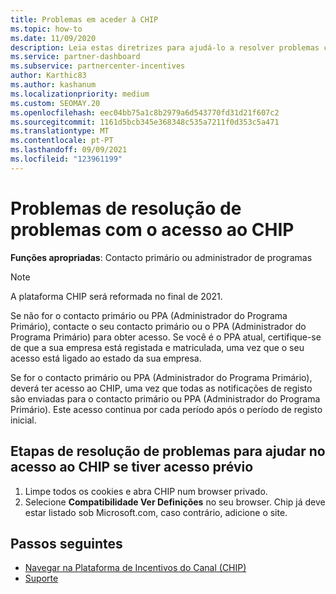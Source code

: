 ```yaml
---
title: Problemas em aceder à CHIP
ms.topic: how-to
ms.date: 11/09/2020
description: Leia estas diretrizes para ajudá-lo a resolver problemas com a utilização da ferramenta Channel Incentives Platform (CHIP).
ms.service: partner-dashboard
ms.subservice: partnercenter-incentives
author: Karthic83
ms.author: kashanum
ms.localizationpriority: medium
ms.custom: SEOMAY.20
ms.openlocfilehash: eec04bb75a1c8b2979a6d543770fd31d21f607c2
ms.sourcegitcommit: 1161d5bcb345e368348c535a7211f0d353c5a471
ms.translationtype: MT
ms.contentlocale: pt-PT
ms.lasthandoff: 09/09/2021
ms.locfileid: "123961199"
---
```

# <a name="troubleshoot-issues-with-accessing-chip"></a>Problemas de resolução de problemas com o acesso ao CHIP

**Funções apropriadas**: Contacto primário ou administrador de programas

>[!NOTE]
>A plataforma CHIP será reformada no final de 2021.

Se não for o contacto primário ou PPA (Administrador do Programa Primário), contacte o seu contacto primário ou o PPA (Administrador do Programa Primário) para obter acesso. Se você é o PPA atual, certifique-se de que a sua empresa está registada e matriculada, uma vez que o seu acesso está ligado ao estado da sua empresa.

Se for o contacto primário ou PPA (Administrador do Programa Primário), deverá ter acesso ao CHIP, uma vez que todas as notificações de registo são enviadas para o contacto primário ou PPA (Administrador do Programa Primário). Este acesso continua por cada período após o período de registo inicial.

## <a name="troubleshooting-steps-to-assist-with-accessing-chip-if-you-had-prior-access"></a>Etapas de resolução de problemas para ajudar no acesso ao CHIP se tiver acesso prévio

1. Limpe todos os cookies e abra CHIP num browser privado.
1. Selecione **Compatibilidade Ver Definições** no seu browser. Chip já deve estar listado sob Microsoft.com, caso contrário, adicione o site.

## <a name="next-steps"></a>Passos seguintes

- [Navegar na Plataforma de Incentivos do Canal (CHIP)](chip-intro.md)
- [Suporte](report-problems-with-partner-center.md)
